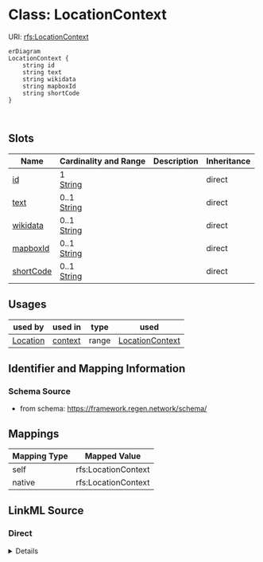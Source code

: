 

# Class: LocationContext



URI: [rfs:LocationContext](https://framework.regen.network/schema/LocationContext)



```mermaid
erDiagram
LocationContext {
    string id  
    string text  
    string wikidata  
    string mapboxId  
    string shortCode  
}



```



<!-- no inheritance hierarchy -->


## Slots

| Name | Cardinality and Range | Description | Inheritance |
| ---  | --- | --- | --- |
| [id](id.md) | 1 <br/> [String](String.md) |  | direct |
| [text](text.md) | 0..1 <br/> [String](String.md) |  | direct |
| [wikidata](wikidata.md) | 0..1 <br/> [String](String.md) |  | direct |
| [mapboxId](mapboxId.md) | 0..1 <br/> [String](String.md) |  | direct |
| [shortCode](shortCode.md) | 0..1 <br/> [String](String.md) |  | direct |





## Usages

| used by | used in | type | used |
| ---  | --- | --- | --- |
| [Location](Location.md) | [context](context.md) | range | [LocationContext](LocationContext.md) |






## Identifier and Mapping Information







### Schema Source


* from schema: https://framework.regen.network/schema/




## Mappings

| Mapping Type | Mapped Value |
| ---  | ---  |
| self | rfs:LocationContext |
| native | rfs:LocationContext |







## LinkML Source

<!-- TODO: investigate https://stackoverflow.com/questions/37606292/how-to-create-tabbed-code-blocks-in-mkdocs-or-sphinx -->

### Direct

<details>
```yaml
name: LocationContext
from_schema: https://framework.regen.network/schema/
attributes:
  id:
    name: id
    from_schema: https://framework.regen.network/schema/
    identifier: true
    domain_of:
    - Location
    - LocationContext
    range: string
    required: true
  text:
    name: text
    from_schema: https://framework.regen.network/schema/
    domain_of:
    - Location
    - LocationContext
    range: string
  wikidata:
    name: wikidata
    from_schema: https://framework.regen.network/schema/
    rank: 1000
    domain_of:
    - LocationContext
    range: string
    required: false
  mapboxId:
    name: mapboxId
    from_schema: https://framework.regen.network/schema/
    rank: 1000
    alias: mapbox_id
    domain_of:
    - LocationContext
    range: string
    required: false
  shortCode:
    name: shortCode
    from_schema: https://framework.regen.network/schema/
    rank: 1000
    alias: short_code
    domain_of:
    - LocationContext
    range: string
    required: false

```
</details>

### Induced

<details>
```yaml
name: LocationContext
from_schema: https://framework.regen.network/schema/
attributes:
  id:
    name: id
    from_schema: https://framework.regen.network/schema/
    identifier: true
    alias: id
    owner: LocationContext
    domain_of:
    - Location
    - LocationContext
    range: string
    required: true
  text:
    name: text
    from_schema: https://framework.regen.network/schema/
    alias: text
    owner: LocationContext
    domain_of:
    - Location
    - LocationContext
    range: string
  wikidata:
    name: wikidata
    from_schema: https://framework.regen.network/schema/
    rank: 1000
    alias: wikidata
    owner: LocationContext
    domain_of:
    - LocationContext
    range: string
    required: false
  mapboxId:
    name: mapboxId
    from_schema: https://framework.regen.network/schema/
    rank: 1000
    alias: mapbox_id
    owner: LocationContext
    domain_of:
    - LocationContext
    range: string
    required: false
  shortCode:
    name: shortCode
    from_schema: https://framework.regen.network/schema/
    rank: 1000
    alias: short_code
    owner: LocationContext
    domain_of:
    - LocationContext
    range: string
    required: false

```
</details>
